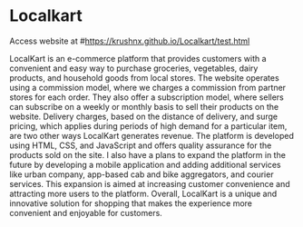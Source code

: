 # Localkart
Access website at
#https://krushnx.github.io/Localkart/test.html

LocalKart is an e-commerce platform that provides customers with a convenient and easy way to purchase groceries, vegetables, dairy products, and household goods from local stores. The website operates using a commission model, where we charges a commission from partner stores for each order. They also offer a subscription model, where sellers can subscribe on a weekly or monthly basis to sell their products on the website. Delivery charges, based on the distance of delivery, and surge pricing, which applies during periods of high demand for a particular item, are two other ways LocalKart generates revenue. The platform is developed using HTML, CSS, and JavaScript and offers quality assurance for the products sold on the site.  I also have a plans to expand the platform in the future by developing a mobile application and adding additional services like urban company, app-based cab and bike aggregators, and courier services. This expansion is aimed at increasing customer convenience and attracting more users to the platform. Overall, LocalKart is a unique and innovative solution for shopping that makes the experience more convenient and enjoyable for customers.
